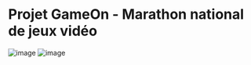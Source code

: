 # Projet GameOn - Marathon national de jeux vidéo

![image](https://user-images.githubusercontent.com/76693227/151812500-6a318ff8-51c0-4f67-8acc-3cb91d398ec9.png)
![image](https://user-images.githubusercontent.com/76693227/151811965-53cf70fb-79c0-4414-9670-3f16c7465527.png)


